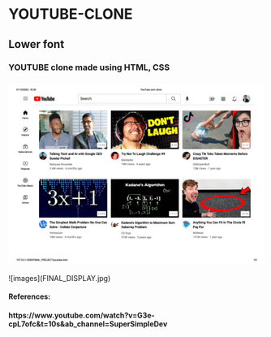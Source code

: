 # YOUTUBE-CLONE
## Lower font
<h3>YOUTUBE clone made using HTML, CSS<h3></h3>
  <p align="center">
  <img src="https://github.com/abhishek-128/YOUTUBE-CLONE/blob/main/FINAL_DISPLAY.jpg"/>
</p>
![images](FINAL_DISPLAY.jpg)
<h4>References: <h4>
<p>https://www.youtube.com/watch?v=G3e-cpL7ofc&t=10s&ab_channel=SuperSimpleDev</p>
